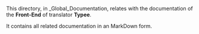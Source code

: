 This directory, in _Global_Documentation, relates with the documentation of 
the **Front-End** of translator **Typee**.

It contains all related documentation in an MarkDown form.
